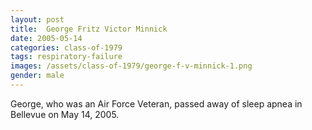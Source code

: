```yaml
---
layout: post
title:  George Fritz Victor Minnick
date: 2005-05-14
categories: class-of-1979
tags: respiratory-failure
images: /assets/class-of-1979/george-f-v-minnick-1.png
gender: male
---
```

George, who was an Air Force Veteran, passed away of sleep apnea in Bellevue on May 14, 2005.
